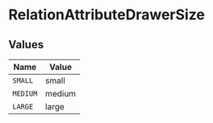 # RelationAttributeDrawerSize


## Values

| Name     | Value    |
| -------- | -------- |
| `SMALL`  | small    |
| `MEDIUM` | medium   |
| `LARGE`  | large    |
